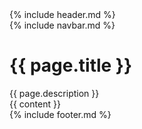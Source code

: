 <html>
  {% include header.md %}

  <body>
    <div class="main">
      <div class="page">
        {% include navbar.md %}
        <div class="page-header" style="background-image: url({{ page.image }})">
          <div class="page-header-overlay">
          <h1>{{ page.title }}</h1>
          <div class="page-lead">{{ page.description }}</div>
          </div>
        </div>
        <div class="page-content">
          {{ content }}
        </div>
      </div>
    </div>
    {% include footer.md %}
  </body>
</html>
